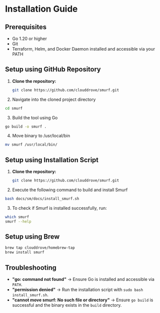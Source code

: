 # Installation Guide

## Prerequisites

- Go 1.20 or higher
- Git
- Terraform, Helm, and Docker Daemon installed and accessible via your PATH

## Setup using GitHub Repository

1. **Clone the repository:**

   ```bash
   git clone https://github.com/clouddrove/smurf.git
   ```
2. Navigate into the cloned project directory

```bash
cd smurf
```
3. Build the tool using Go

```bash
go build -o smurf .
```
4. Move binary to /usr/local/bin

```bash
mv smurf /usr/local/bin/
```
## Setup using Installation Script

1. **Clone the repository:**

   ```bash
   git clone https://github.com/clouddrove/smurf.git
   ```
2. Execute the following command to build and install Smurf

```bash
bash docs/sm/docs/install_smurf.sh
```
3. To check if Smurf is installed successfully, run:

```bash
which smurf
smurf --help
```

## Setup using Brew

```bash
brew tap clouddrove/homebrew-tap
brew install smurf
```

## Troubleshooting

- **"go: command not found"** → Ensure Go is installed and accessible via `PATH`.
- **"permission denied"** → Run the installation script with `sudo bash install_smurf.sh`.
- **"cannot move smurf: No such file or directory"** → Ensure `go build` is successful and the binary exists in the `build` directory.
